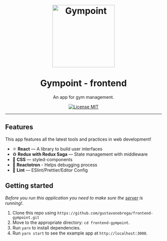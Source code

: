 <h1 align="center">
<br>
  <img src="src/assets/images/logo.svg" alt="Gympoint" width="200px">
<br>
<br>
Gympoint - frontend
</h1>

<p align="center">An app for gym management.</p>

<p align="center">
  <a href="https://opensource.org/licenses/MIT">
    <img src="https://img.shields.io/badge/license-MIT-blue.svg?style=flat-square" alt="License MIT">
  </a>
</p>

<hr />

## Features

This app features all the latest tools and practices in web development!

- ⚛ **React** — A library to build user interfaces
- ♻ **Redux with Redux Saga** — State management with middleware
- 💅 **CSS** — styled-components
- 🌸 **Reactotron** - Helps debugging process
- 💖 **Lint** — ESlint/Prettier/Editor Config

## Getting started

_Before you run this application you need to make sure the [server](https://github.com/gustavonobrega/backend-gympoint.git) is running!_.

1. Clone this repo using `https://github.com/gustavonobrega/frontend-gympoint.git`
2. Move to the appropriate directory: `cd frontend-gympoint`.<br />
3. Run `yarn` to install dependencies.<br />
4. Run `yarn start` to see the example app at `http://localhost:3000`.
